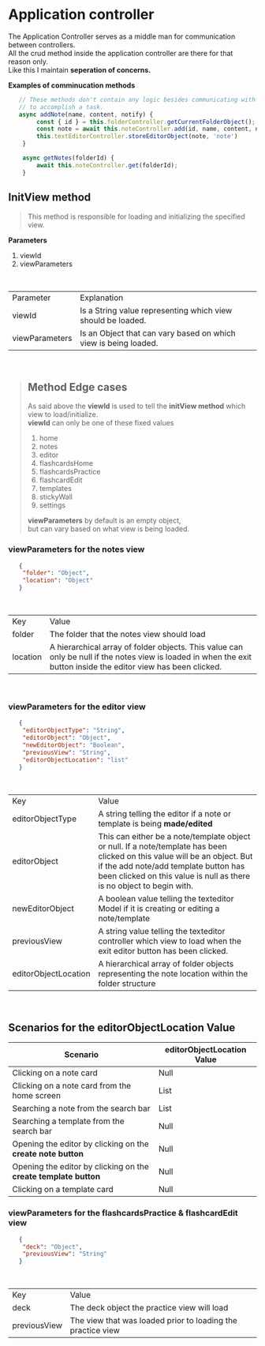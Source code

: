 # Application controller
The Application Controller serves as a middle man for communication between controllers.\
All the crud method inside the application controller are there for that reason only.\
Like this I maintain **seperation of concerns.**

**Examples of comminucation methods**

```javascript
   // These methods don't contain any logic besides communicating with different controllers
   // to accomplish a task. 
   async addNote(name, content, notify) {
        const { id } = this.folderController.getCurrentFolderObject();
        const note = await this.noteController.add(id, name, content, notify);
        this.textEditorController.storeEditorObject(note, 'note')
    }

    async getNotes(folderId) {
        await this.noteController.get(folderId);
    }

```

## InitView method
> This method is responsible for loading and initializing the specified view.


**Parameters**

1. viewId
2. viewParameters

<br>

|                |                                                                 |
| -------------- | --------------------------------------------------------------- |
| Parameter      | Explanation                                                     |
| viewId         | Is a String value representing which view should be loaded.     |
| viewParameters | Is an Object that can vary based on which view is being loaded. |

<br>

> 
> ## Method Edge cases
> As said above the **viewId** is used to tell the **initView method** which view to load/initialize.\
> **viewId** can only be one of these fixed values 
>
> 1. home
> 2. notes
> 3. editor
> 4. flashcardsHome
> 5. flashcardsPractice
> 6. flashcardEdit
> 7. templates
> 8. stickyWall
> 9. settings
>
> **viewParameters** by default is an empty object,\
> but can vary based on what view is being loaded. 


### viewParameters for the notes view

```json
   {
    "folder": "Object",
    "location": "Object"
   } 
```

<br>

|           |                                                                                                                                                                 |
| --------- | --------------------------------------------------------------------------------------------------------------------------------------------------------------- |
| Key | Value                                                                                                                                                     |
| folder    | The folder that the notes view should load                                                                                                                      |
| location  | A hierarchical array of folder objects. This value can only be null if the notes view is loaded in when the exit button inside the editor view has been clicked. |

<br>

### viewParameters for the editor view

```json
   {
    "editorObjectType": "String",
    "editorObject": "Object",
    "newEditorObject": "Boolean",
    "previousView": "String",
    "editorObjectLocation": "list"
   } 
```

<br>

|                      |                                                                                                                                                                                                                                              |
| -------------------- | -------------------------------------------------------------------------------------------------------------------------------------------------------------------------------------------------------------------------------------------- |
| Key                  | Value                                                                                                                                                                                                                                        |
| editorObjectType     | A string telling the editor if a note or template is being **made/edited**                                                                                                                                                                   |
| editorObject         | This can either be a note/template object or null. If a note/template has been clicked on this value will be an object. But if the add note/add template button has been clicked on this value is null as there is no object to begin with.  |
| newEditorObject      | A boolean value telling the texteditor Model if it is creating or editing a note/template                                                                                                                                                    |
| previousView         | A string value telling the texteditor controller which view to load when the exit editor button has been clicked.                                                                                                                            |
| editorObjectLocation | A hierarchical array of folder objects representing the note location within the folder structure                                                                                                                                            |

<br>

## Scenarios for the editorObjectLocation Value

| Scenario                                                         | editorObjectLocation Value |
| ---------------------------------------------------------------- | -------------------------- |
| Clicking on a note card                                          | Null                       |
| Clicking on a note card from the home screen                     | List                       |
| Searching a note from the search bar                             | List                       |
| Searching a template from the search bar                         | Null                       |
| Opening the editor by clicking on the **create note button**     | Null                       |
| Opening the editor by clicking on the **create template button** | Null                       |
| Clicking on a template card                                      | Null                       |

### viewParameters for the flashcardsPractice & flashcardEdit view
```json
   {
    "deck": "Object",
    "previousView": "String"
   } 
```

<br>

|              |                                                             |
| ------------ | ----------------------------------------------------------- |
| Key          | Value                                                       |
| deck         | The deck object the practice view will load                 |
| previousView | The view that was loaded prior to loading the practice view |
